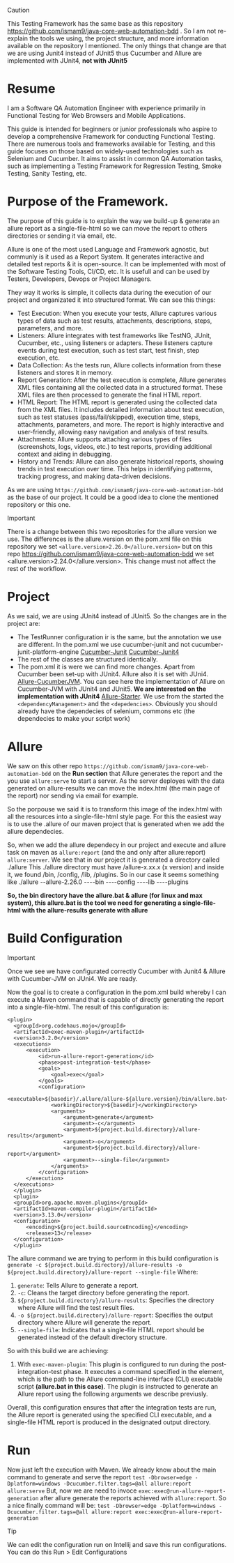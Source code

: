 > [!CAUTION]
> This Testing Framework has the same base as this repository https://github.com/ismam9/java-core-web-automation-bdd . So I am not re-explain the tools we using, the project structure, and more information available on the
> repository I mentioned. The only things that change are that we are using Junit4 instead of JUnit5 thus Cucumber and Allure are implemented with JUnit4, **not with JUnit5**

# Resume
I am a Software QA Automation Engineer with experience primarily in Functional Testing for Web Browsers and Mobile Applications.

This guide is intended for beginners or junior professionals who aspire to develop a comprehensive Framework for conducting Functional Testing. There are numerous tools and frameworks available for Testing, and this guide focuses on those based on widely-used technologies such as Selenium and Cucumber. It aims to assist in common QA Automation tasks, such as implementing a Testing Framework for Regression Testing, Smoke Testing, Sanity Testing, etc.

# Purpose of the Framework.
The purpose of this guide is to explain the way we build-up & generate an allure report as a single-file-html so we can move the report to others directories or sending it vía email, etc.

Allure is one of the most used Language and Framework agnostic, but communly is it used as a Report System. It generates interactive and detailed test reports & it is open-source. It can be implemented with most of the Software Testing Tools, CI/CD, etc. It is usefull and can be used by Testers, Developers, Devops or Project Managers. 

They way it works is simple, it collects data during the execution of our project and organizated it into structured format. We can see this things:

- Test Execution: When you execute your tests, Allure captures various types of data such as test results, attachments, descriptions, steps, parameters, and more.
- Listeners: Allure integrates with test frameworks like TestNG, JUnit, Cucumber, etc., using listeners or adapters. These listeners capture events during test execution, such as test start, test finish, step execution, etc.
- Data Collection: As the tests run, Allure collects information from these listeners and stores it in memory.
- Report Generation: After the test execution is complete, Allure generates XML files containing all the collected data in a structured format. These XML files are then processed to generate the final HTML report.
- HTML Report: The HTML report is generated using the collected data from the XML files. It includes detailed information about test execution, such as test statuses (pass/fail/skipped), execution time, steps, attachments, parameters, and more. The report is highly interactive and user-friendly, allowing easy navigation and analysis of test results.
- Attachments: Allure supports attaching various types of files (screenshots, logs, videos, etc.) to test reports, providing additional context and aiding in debugging.
- History and Trends: Allure can also generate historical reports, showing trends in test execution over time. This helps in identifying patterns, tracking progress, and making data-driven decisions.

As we are using `https://github.com/ismam9/java-core-web-automation-bdd` as the base of our project. It could be a good idea to clone the mentioned repository or this one. 
> [!IMPORTANT]
> There is a change between this two repositories for the allure version we use. The differences is the allure.version on the pom.xml file on this repository we set `<allure.version>2.26.0</allure.version>` but on this repo https://github.com/ismam9/java-core-web-automation-bdd we set <allure.version>2.24.0</allure.version>. This change must not affect the rest of the workflow.


# Project
As we said, we are using JUnit4 instead of JUnit5. So the changes are in the project are:
- The TestRunner configuration ir is the same, but the annotation we use are different. In the pom.xml we use cucumber-junit and not cucumber-junit-platform-engine
[Cucumber-Junit](https://cucumber.io/docs/installation/java/)
[Cucumber-Junit4](https://cucumber.io/docs/cucumber/api/?lang=java#junit)
- The rest of the classes are structured identically.
- The pom.xml it is were we can find more changes. Apart from Cucumber been set-up with JUnit4. Allure also it is set with JUni4.
[Allure-CucumberJVM](https://allurereport.org/docs/cucumberjvm/). You can see here the implementation of Allure on Cucumber-JVM with JUnit4 and JUnit5. **We are interested on the implementation with JUnit4**
[Allure-Starter](https://allurereport.org/start/). We use from the started the `<dependencyManagement>` and the `<depedencies>`. Obviously you should already have the dependecies of selenium, commons etc (the dependecies to make your script work)

# Allure

We saw on this other repo `https://github.com/ismam9/java-core-web-automation-bdd` on the **Run section** that Allure generates the report and the you use `allure:serve` to start a server. As the server deployes with the data generated on allure-results we can move the index.html (the main page of the report) nor sending via email for example.

So the porpouse we said it is to transform this image of the index.html with all the resources into a single-file-html style page. For this the easiest way is to use the .allure of our maven project that is generated when we add the allure dependecies.

So, when we add the allure dependecy in our project and execute and allure task on maven as `allure:report` (and the and only after allure:report) `allure:server`. We see that in our project it is generated a directory called ./allure
This ./allure directory must have /allure-x.xx.x (x version) and inside it, we found /bin, /config, /lib, /plugins. So in our case it seems something like 
./allure
--allure-2.26.0
----bin
----config
----lib
----plugins

**So, the bin directory have the allure.bat & allure (for linux and max system), this allure.bat is the tool we need for generating a single-file-html with the allure-results generate with allure**

# Build Configuration

> [!IMPORTANT]
> Once we see we have configurated correctly Cucumber with Junit4 & Allure with Cucumber-JVM on JUni4. We are ready.

Now the goal is to create a configuration in the pom.xml build whereby I can execute a Maven command that is capable of directly generating the report into a single-file-html. The result of this configuration is:
```
<plugin>
  <groupId>org.codehaus.mojo</groupId>
  <artifactId>exec-maven-plugin</artifactId>
  <version>3.2.0</version>
  <executions>
      <execution>
          <id>run-allure-report-generation</id>
          <phase>post-integration-test</phase>
          <goals>
              <goal>exec</goal>
          </goals>
          <configuration>
              <executable>${basedir}/.allure/allure-${allure.version}/bin/allure.bat</executable>
              <workingDirectory>${basedir}</workingDirectory>
              <arguments>
                  <argument>generate</argument>
                  <argument>-c</argument>
                  <argument>${project.build.directory}/allure-results</argument>
                  <argument>-o</argument>
                  <argument>${project.build.directory}/allure-report</argument>
                  <argument>--single-file</argument>
              </arguments>
          </configuration>
      </execution>
  </executions>
  </plugin>
  <plugin>
  <groupId>org.apache.maven.plugins</groupId>
  <artifactId>maven-compiler-plugin</artifactId>
  <version>3.13.0</version>
  <configuration>
      <encoding>${project.build.sourceEncoding}</encoding>
      <release>13</release>
  </configuration>
  </plugin>
```

The allure command we are trying to perform in this build configuration is `generate -c ${project.build.directory}/allure-results -o ${project.build.directory}/allure-report --single-file`
Where:
1. `generate`: Tells Allure to generate a report.
2. `-c`: Cleans the target directory before generating the report.
3. `${project.build.directory}/allure-results`: Specifies the directory where Allure will find the test result files.
4. `-o ${project.build.directory}/allure-report`: Specifies the output directory where Allure will generate the report.
4. `--single-file`: Indicates that a single-file HTML report should be generated instead of the default directory structure.


So with this build we are achieving:
1. With `exec-maven-plugin`: This plugin is configured to run during the post-integration-test phase. It executes a command specified in the <executable> element, which is the path to the Allure command-line interface (CLI) executable script **(allure.bat in this case)**. The plugin is instructed to generate an Allure report using the following arguments we describe previusly.

Overall, this configuration ensures that after the integration tests are run, the Allure report is generated using the specified CLI executable, and a single-file HTML report is produced in the designated output directory.


# Run

Now just left the execution with Maven. We already know about the main command to generate and serve the report `test -Dbrowser=edge -Dplatform=windows -Dcucumber.filter.tags=@all allure:report allure:serve`
But, now we are need to invoce `exec:exec@run-allure-report-generation` after allure generate the reports achieved with `allure:report`. So a nice finally command will be:
`test -Dbrowser=edge -Dplatform=windows -Dcucumber.filter.tags=@all allure:report exec:exec@run-allure-report-generation`

> [!TIP]
> We can edit the configuration run on Intellij and save this run configurations. You can do this Run > Edit Configurations